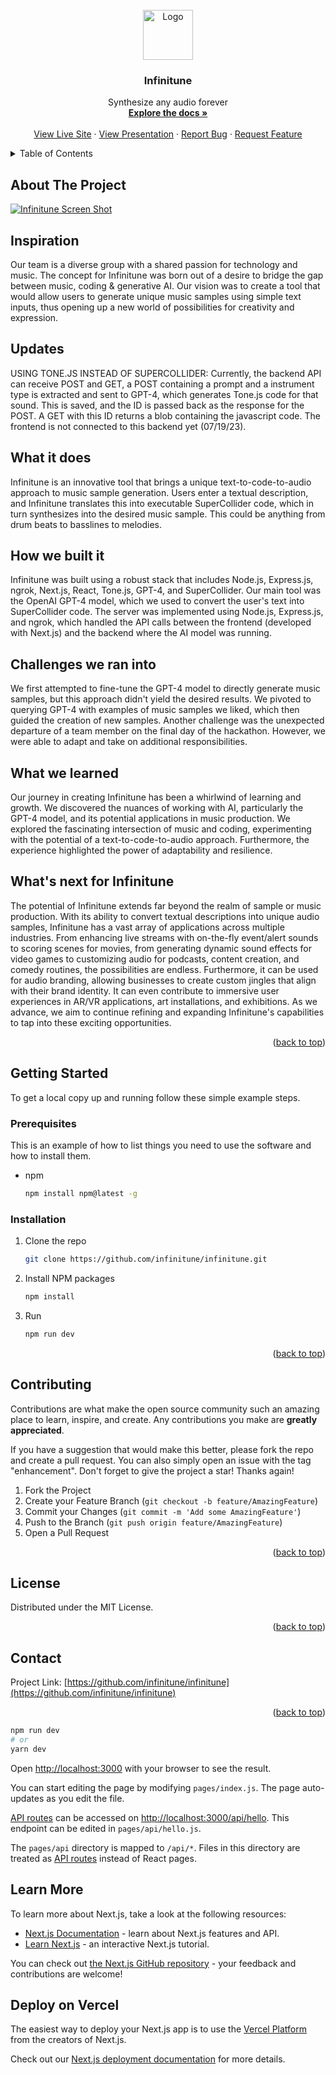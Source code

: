 <!-- PROJECT LOGO -->
<br />
<div align="center">
  <a href="https://github.com/infinitune/infinitune">
    <img src="https://i.imgur.com/GqmGIFs.png" alt="Logo" width="80" height="80">
  </a>

  <h3 align="center">Infinitune</h3>

  <p align="center">
    Synthesize any audio forever
    <br />
    <a href="https://github.com/infinitune/infinitune"><strong>Explore the docs »</strong></a>
    <br />
    <br />
    <a href="https://infinitune.org">View Live Site</a>
    ·
    <a href="https://app.decktopus.com/share/UpbbwnDaE">View Presentation</a>
    ·
    <a href="https://github.com/presolve-xyz/presolve/issues">Report Bug</a>
    ·
    <a href="https://github.com/presolve-xyz/presolve/issues">Request Feature</a>
  </p>
</div>

<!-- TABLE OF CONTENTS -->
<details>
  <summary>Table of Contents</summary>
  <ol>
    <li>
      <a href="#about-the-project">About The Project</a>
    </li>
    <li>
      <a href="#getting-started">Getting Started</a>
      <ul>
        <li><a href="#installation">Installation</a></li>
      </ul>
    </li>
    <li><a href="#contributing">Contributing</a></li>
    <li><a href="#license">License</a></li>
    <li><a href="#contact">Contact</a></li>
  </ol>
</details>

<!-- ABOUT THE PROJECT -->

## About The Project

[![Infinitune Screen Shot][product-screenshot]](https://i.imgur.com/lkUPln0.png)

## Inspiration

Our team is a diverse group with a shared passion for technology and music. The concept for Infinitune was born out of a desire to bridge the gap between music, coding & generative AI. Our vision was to create a tool that would allow users to generate unique music samples using simple text inputs, thus opening up a new world of possibilities for creativity and expression.

## Updates

USING TONE.JS INSTEAD OF SUPERCOLLIDER: 
Currently, the backend API can receive POST and GET, a POST containing a prompt and a instrument type is extracted and sent to GPT-4, which generates Tone.js code for that sound. This is saved, and the ID is passed back as the response for the POST. A GET with this ID returns a blob containing the javascript code. The frontend is not connected to this backend yet (07/19/23).

## What it does

Infinitune is an innovative tool that brings a unique text-to-code-to-audio approach to music sample generation. Users enter a textual description, and Infinitune translates this into executable SuperCollider code, which in turn synthesizes into the desired music sample. This could be anything from drum beats to basslines to melodies.

## How we built it

Infinitune was built using a robust stack that includes Node.js, Express.js, ngrok, Next.js, React, Tone.js, GPT-4, and SuperCollider. Our main tool was the OpenAI GPT-4 model, which we used to convert the user's text into SuperCollider code. The server was implemented using Node.js, Express.js, and ngrok, which handled the API calls between the frontend (developed with Next.js) and the backend where the AI model was running.

## Challenges we ran into

We first attempted to fine-tune the GPT-4 model to directly generate music samples, but this approach didn't yield the desired results. We pivoted to querying GPT-4 with examples of music samples we liked, which then guided the creation of new samples. Another challenge was the unexpected departure of a team member on the final day of the hackathon. However, we were able to adapt and take on additional responsibilities.

## What we learned

Our journey in creating Infinitune has been a whirlwind of learning and growth. We discovered the nuances of working with AI, particularly the GPT-4 model, and its potential applications in music production. We explored the fascinating intersection of music and coding, experimenting with the potential of a text-to-code-to-audio approach. Furthermore, the experience highlighted the power of adaptability and resilience.

## What's next for Infinitune

The potential of Infinitune extends far beyond the realm of sample or music production. With its ability to convert textual descriptions into unique audio samples, Infinitune has a vast array of applications across multiple industries. From enhancing live streams with on-the-fly event/alert sounds to scoring scenes for movies, from generating dynamic sound effects for video games to customizing audio for podcasts, content creation, and comedy routines, the possibilities are endless. Furthermore, it can be used for audio branding, allowing businesses to create custom jingles that align with their brand identity. It can even contribute to immersive user experiences in AR/VR applications, art installations, and exhibitions. As we advance, we aim to continue refining and expanding Infinitune's capabilities to tap into these exciting opportunities.

<p align="right">(<a href="#readme-top">back to top</a>)</p>

<!-- GETTING STARTED -->

## Getting Started

To get a local copy up and running follow these simple example steps.

### Prerequisites

This is an example of how to list things you need to use the software and how to install them.

-   npm
    ```sh
    npm install npm@latest -g
    ```

### Installation

1. Clone the repo
    ```sh
    git clone https://github.com/infinitune/infinitune.git
    ```
2. Install NPM packages

    ```sh
    npm install
    ```

3. Run
    ```sh
    npm run dev
    ```

<p align="right">(<a href="#readme-top">back to top</a>)</p>

<!-- CONTRIBUTING -->

## Contributing

Contributions are what make the open source community such an amazing place to learn, inspire, and create. Any contributions you make are **greatly appreciated**.

If you have a suggestion that would make this better, please fork the repo and create a pull request. You can also simply open an issue with the tag "enhancement".
Don't forget to give the project a star! Thanks again!

1. Fork the Project
2. Create your Feature Branch (`git checkout -b feature/AmazingFeature`)
3. Commit your Changes (`git commit -m 'Add some AmazingFeature'`)
4. Push to the Branch (`git push origin feature/AmazingFeature`)
5. Open a Pull Request

<p align="right">(<a href="#readme-top">back to top</a>)</p>

<!-- LICENSE -->

## License

Distributed under the MIT License.

<p align="right">(<a href="#readme-top">back to top</a>)</p>

<!-- CONTACT -->

## Contact

Project Link: [https://github.com/infinitune/infinitune](https://github.com/infinitune/infinitune)

<p align="right">(<a href="#readme-top">back to top</a>)</p>
<!-- MARKDOWN LINKS & IMAGES -->
<!-- https://www.markdownguide.org/basic-syntax/#reference-style-links -->

[contributors-shield]: https://img.shields.io/github/contributors/presolve-xyz/presolve.svg?style=for-the-badge
[contributors-url]: https://github.com/presolve-xyz/presolve/graphs/contributors
[forks-shield]: https://img.shields.io/github/forks/presolve-xyz/presolve.svg?style=for-the-badge
[forks-url]: https://github.com/presolve-xyz/presolve/network/members
[stars-shield]: https://img.shields.io/github/stars/presolve-xyz/presolve.svg?style=for-the-badge
[stars-url]: https://github.com/presolve-xyz/presolve/stargazers
[issues-shield]: https://img.shields.io/github/issues/presolve-xyz/presolve.svg?style=for-the-badge
[issues-url]: https://github.com/presolve-xyz/presolve/issues
[license-shield]: https://img.shields.io/github/license/presolve-xyz/presolve.svg?style=for-the-badge
[license-url]: https://github.com/presolve-xyz/presolve/blob/master/LICENSE.txt
[linkedin-shield]: https://img.shields.io/badge/-LinkedIn-black.svg?style=for-the-badge&logo=linkedin&colorB=555
[linkedin-url]: https://linkedin.com/in/othneildrew
[product-screenshot]: images/screenshot.png
[Next.js]: https://img.shields.io/badge/next.js-000000?style=for-the-badge&logo=nextdotjs&logoColor=white
[Next-url]: https://nextjs.org/
[React.js]: https://img.shields.io/badge/React-20232A?style=for-the-badge&logo=react&logoColor=61DAFB
[React-url]: https://reactjs.org/
[Vue.js]: https://img.shields.io/badge/Vue.js-35495E?style=for-the-badge&logo=vuedotjs&logoColor=4FC08D
[Vue-url]: https://vuejs.org/
[Angular.io]: https://img.shields.io/badge/Angular-DD0031?style=for-the-badge&logo=angular&logoColor=white
[Angular-url]: https://angular.io/
[Svelte.dev]: https://img.shields.io/badge/Svelte-4A4A55?style=for-the-badge&logo=svelte&logoColor=FF3E00
[Svelte-url]: https://svelte.dev/
[Laravel.com]: https://img.shields.io/badge/Laravel-FF2D20?style=for-the-badge&logo=laravel&logoColor=white
[Laravel-url]: https://laravel.com
[Bootstrap.com]: https://img.shields.io/badge/Bootstrap-563D7C?style=for-the-badge&logo=bootstrap&logoColor=white
[Bootstrap-url]: https://getbootstrap.com
[JQuery.com]: https://img.shields.io/badge/jQuery-0769AD?style=for-the-badge&logo=jquery&logoColor=white
[JQuery-url]: https://jquery.com

```bash
npm run dev
# or
yarn dev
```

Open [http://localhost:3000](http://localhost:3000) with your browser to see the result.

You can start editing the page by modifying `pages/index.js`. The page auto-updates as you edit the file.

[API routes](https://nextjs.org/docs/api-routes/introduction) can be accessed on [http://localhost:3000/api/hello](http://localhost:3000/api/hello). This endpoint can be edited in `pages/api/hello.js`.

The `pages/api` directory is mapped to `/api/*`. Files in this directory are treated as [API routes](https://nextjs.org/docs/api-routes/introduction) instead of React pages.

## Learn More

To learn more about Next.js, take a look at the following resources:

-   [Next.js Documentation](https://nextjs.org/docs) - learn about Next.js features and API.
-   [Learn Next.js](https://nextjs.org/learn) - an interactive Next.js tutorial.

You can check out [the Next.js GitHub repository](https://github.com/vercel/next.js/) - your feedback and contributions are welcome!

## Deploy on Vercel

The easiest way to deploy your Next.js app is to use the [Vercel Platform](https://vercel.com/new?utm_medium=default-template&filter=next.js&utm_source=create-next-app&utm_campaign=create-next-app-readme) from the creators of Next.js.

Check out our [Next.js deployment documentation](https://nextjs.org/docs/deployment) for more details.
